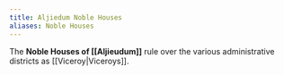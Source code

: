 ```yaml
---
title: Aljiedum Noble Houses
aliases: Noble Houses
---
```


The **Noble Houses of [[Aljieudum]]** rule over the various administrative districts as [[Viceroy|Viceroys]].